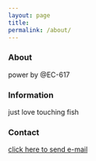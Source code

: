 ```yaml
---
layout: page
title:     
permalink: /about/
---
```



### About

power by @EC-617

### Information

just love touching fish

### Contact

[click here to send e-mail](mailto:lu.617@outlook.com)
